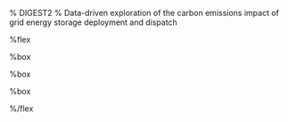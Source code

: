 % DIGEST2
% Data-driven exploration of the carbon emissions impact of grid energy storage deployment and dispatch

%flex

[](News)%box

[](Research)%box

[](People)%box

%/flex
